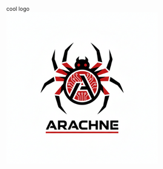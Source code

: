 cool logo <br>
<img src="https://github.com/lein3000zzz/project-arachne/blob/main/assets/logo.png?raw=true" height=400 width=400>